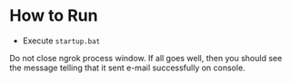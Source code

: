 # How to Run

* Execute `startup.bat`

Do not close ngrok process window.
If all goes well, then you should see the message telling that it sent e-mail successfully on console.
